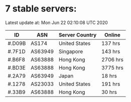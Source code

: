 # 7 stable servers:

Latest update at: Mon Jun 22 02:10:08 UTC 2020

| ID | ASN | Server Country | Online |
| -- | --- | -------------- | ------ |
| #.D09B | AS174 | United States | 137 hrs |
| #.7F1D | AS63949 | Singapore | 143 hrs |
| #.B6F8 | AS63888 | Hong Kong | 2706 hrs |
| #.BD3E | AS63888 | Hong Kong | 3775 hrs |
| #.2A79 | AS63949 | Japan | 18 hrs |
| #.1278 | AS23033 | United States | 191 hrs |
| #.33B9 | AS63888 | Hong Kong | 30 hrs |

